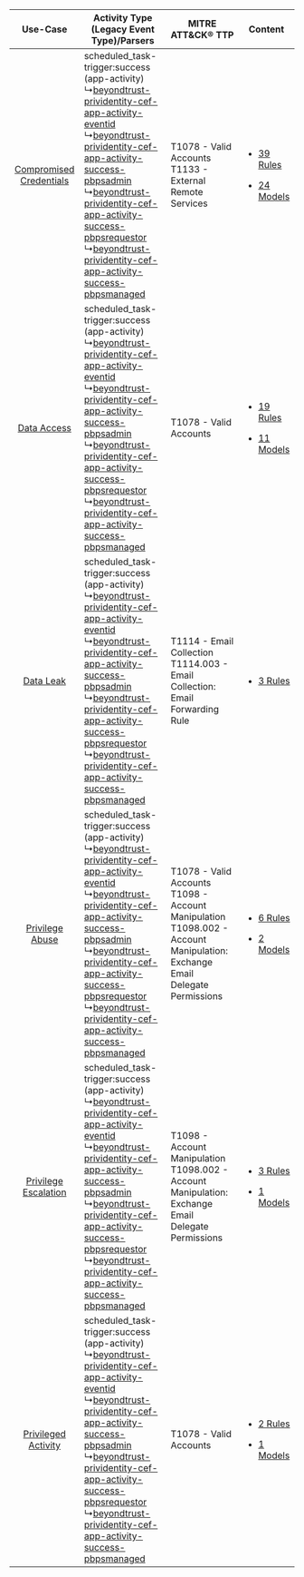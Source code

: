 |    Use-Case    | Activity Type (Legacy Event Type)/Parsers    | MITRE ATT&CK® TTP    | Content    |
|:----:| ---- | ---- | ---- |
| [Compromised Credentials](../../../UseCases/uc_compromised_credentials.md) |  scheduled_task-trigger:success (app-activity)<br> ↳[beyondtrust-prividentity-cef-app-activity-eventid](Ps/pC_beyondtrustprividentitycefappactivityeventid.md)<br> ↳[beyondtrust-prividentity-cef-app-activity-success-pbpsadmin](Ps/pC_beyondtrustprividentitycefappactivitysuccesspbpsadmin.md)<br> ↳[beyondtrust-prividentity-cef-app-activity-success-pbpsrequestor](Ps/pC_beyondtrustprividentitycefappactivitysuccesspbpsrequestor.md)<br> ↳[beyondtrust-prividentity-cef-app-activity-success-pbpsmanaged](Ps/pC_beyondtrustprividentitycefappactivitysuccesspbpsmanaged.md)<br> | T1078 - Valid Accounts<br>T1133 - External Remote Services<br>    | [<ul><li>39 Rules</li></ul><ul><li>24 Models</li></ul>](RM/r_m_beyondtrust_beyondtrust_privileged_identity_Compromised_Credentials.md) |
|    [Data Access](../../../UseCases/uc_data_access.md)    |  scheduled_task-trigger:success (app-activity)<br> ↳[beyondtrust-prividentity-cef-app-activity-eventid](Ps/pC_beyondtrustprividentitycefappactivityeventid.md)<br> ↳[beyondtrust-prividentity-cef-app-activity-success-pbpsadmin](Ps/pC_beyondtrustprividentitycefappactivitysuccesspbpsadmin.md)<br> ↳[beyondtrust-prividentity-cef-app-activity-success-pbpsrequestor](Ps/pC_beyondtrustprividentitycefappactivitysuccesspbpsrequestor.md)<br> ↳[beyondtrust-prividentity-cef-app-activity-success-pbpsmanaged](Ps/pC_beyondtrustprividentitycefappactivitysuccesspbpsmanaged.md)<br> | T1078 - Valid Accounts<br>    | [<ul><li>19 Rules</li></ul><ul><li>11 Models</li></ul>](RM/r_m_beyondtrust_beyondtrust_privileged_identity_Data_Access.md)    |
|    [Data Leak](../../../UseCases/uc_data_leak.md)    |  scheduled_task-trigger:success (app-activity)<br> ↳[beyondtrust-prividentity-cef-app-activity-eventid](Ps/pC_beyondtrustprividentitycefappactivityeventid.md)<br> ↳[beyondtrust-prividentity-cef-app-activity-success-pbpsadmin](Ps/pC_beyondtrustprividentitycefappactivitysuccesspbpsadmin.md)<br> ↳[beyondtrust-prividentity-cef-app-activity-success-pbpsrequestor](Ps/pC_beyondtrustprividentitycefappactivitysuccesspbpsrequestor.md)<br> ↳[beyondtrust-prividentity-cef-app-activity-success-pbpsmanaged](Ps/pC_beyondtrustprividentitycefappactivitysuccesspbpsmanaged.md)<br> | T1114 - Email Collection<br>T1114.003 - Email Collection: Email Forwarding Rule<br>    | [<ul><li>3 Rules</li></ul>](RM/r_m_beyondtrust_beyondtrust_privileged_identity_Data_Leak.md)    |
|         [Privilege Abuse](../../../UseCases/uc_privilege_abuse.md)         |  scheduled_task-trigger:success (app-activity)<br> ↳[beyondtrust-prividentity-cef-app-activity-eventid](Ps/pC_beyondtrustprividentitycefappactivityeventid.md)<br> ↳[beyondtrust-prividentity-cef-app-activity-success-pbpsadmin](Ps/pC_beyondtrustprividentitycefappactivitysuccesspbpsadmin.md)<br> ↳[beyondtrust-prividentity-cef-app-activity-success-pbpsrequestor](Ps/pC_beyondtrustprividentitycefappactivitysuccesspbpsrequestor.md)<br> ↳[beyondtrust-prividentity-cef-app-activity-success-pbpsmanaged](Ps/pC_beyondtrustprividentitycefappactivitysuccesspbpsmanaged.md)<br> | T1078 - Valid Accounts<br>T1098 - Account Manipulation<br>T1098.002 - Account Manipulation: Exchange Email Delegate Permissions<br> | [<ul><li>6 Rules</li></ul><ul><li>2 Models</li></ul>](RM/r_m_beyondtrust_beyondtrust_privileged_identity_Privilege_Abuse.md)    |
|    [Privilege Escalation](../../../UseCases/uc_privilege_escalation.md)    |  scheduled_task-trigger:success (app-activity)<br> ↳[beyondtrust-prividentity-cef-app-activity-eventid](Ps/pC_beyondtrustprividentitycefappactivityeventid.md)<br> ↳[beyondtrust-prividentity-cef-app-activity-success-pbpsadmin](Ps/pC_beyondtrustprividentitycefappactivitysuccesspbpsadmin.md)<br> ↳[beyondtrust-prividentity-cef-app-activity-success-pbpsrequestor](Ps/pC_beyondtrustprividentitycefappactivitysuccesspbpsrequestor.md)<br> ↳[beyondtrust-prividentity-cef-app-activity-success-pbpsmanaged](Ps/pC_beyondtrustprividentitycefappactivitysuccesspbpsmanaged.md)<br> | T1098 - Account Manipulation<br>T1098.002 - Account Manipulation: Exchange Email Delegate Permissions<br>    | [<ul><li>3 Rules</li></ul><ul><li>1 Models</li></ul>](RM/r_m_beyondtrust_beyondtrust_privileged_identity_Privilege_Escalation.md)      |
|     [Privileged Activity](../../../UseCases/uc_privileged_activity.md)     |  scheduled_task-trigger:success (app-activity)<br> ↳[beyondtrust-prividentity-cef-app-activity-eventid](Ps/pC_beyondtrustprividentitycefappactivityeventid.md)<br> ↳[beyondtrust-prividentity-cef-app-activity-success-pbpsadmin](Ps/pC_beyondtrustprividentitycefappactivitysuccesspbpsadmin.md)<br> ↳[beyondtrust-prividentity-cef-app-activity-success-pbpsrequestor](Ps/pC_beyondtrustprividentitycefappactivitysuccesspbpsrequestor.md)<br> ↳[beyondtrust-prividentity-cef-app-activity-success-pbpsmanaged](Ps/pC_beyondtrustprividentitycefappactivitysuccesspbpsmanaged.md)<br> | T1078 - Valid Accounts<br>    | [<ul><li>2 Rules</li></ul><ul><li>1 Models</li></ul>](RM/r_m_beyondtrust_beyondtrust_privileged_identity_Privileged_Activity.md)       |